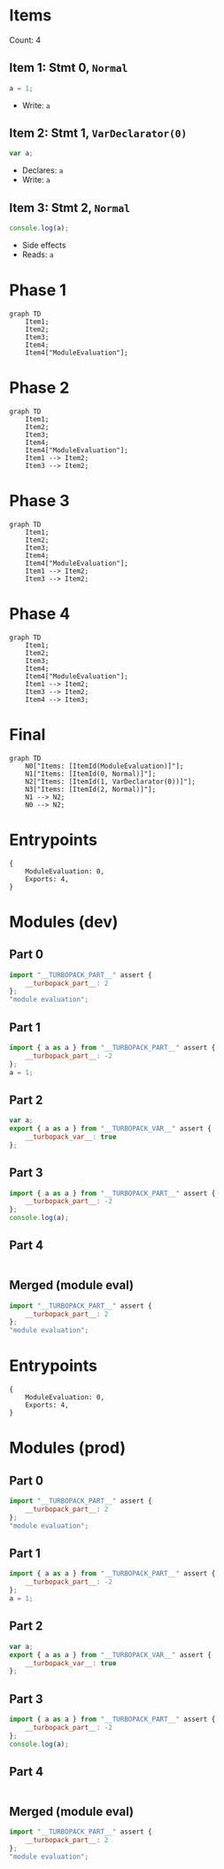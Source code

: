 # Items

Count: 4

## Item 1: Stmt 0, `Normal`

```js
a = 1;

```

- Write: `a`

## Item 2: Stmt 1, `VarDeclarator(0)`

```js
var a;

```

- Declares: `a`
- Write: `a`

## Item 3: Stmt 2, `Normal`

```js
console.log(a);

```

- Side effects
- Reads: `a`

# Phase 1
```mermaid
graph TD
    Item1;
    Item2;
    Item3;
    Item4;
    Item4["ModuleEvaluation"];
```
# Phase 2
```mermaid
graph TD
    Item1;
    Item2;
    Item3;
    Item4;
    Item4["ModuleEvaluation"];
    Item1 --> Item2;
    Item3 --> Item2;
```
# Phase 3
```mermaid
graph TD
    Item1;
    Item2;
    Item3;
    Item4;
    Item4["ModuleEvaluation"];
    Item1 --> Item2;
    Item3 --> Item2;
```
# Phase 4
```mermaid
graph TD
    Item1;
    Item2;
    Item3;
    Item4;
    Item4["ModuleEvaluation"];
    Item1 --> Item2;
    Item3 --> Item2;
    Item4 --> Item3;
```
# Final
```mermaid
graph TD
    N0["Items: [ItemId(ModuleEvaluation)]"];
    N1["Items: [ItemId(0, Normal)]"];
    N2["Items: [ItemId(1, VarDeclarator(0))]"];
    N3["Items: [ItemId(2, Normal)]"];
    N1 --> N2;
    N0 --> N2;
```
# Entrypoints

```
{
    ModuleEvaluation: 0,
    Exports: 4,
}
```


# Modules (dev)
## Part 0
```js
import "__TURBOPACK_PART__" assert {
    __turbopack_part__: 2
};
"module evaluation";

```
## Part 1
```js
import { a as a } from "__TURBOPACK_PART__" assert {
    __turbopack_part__: -2
};
a = 1;

```
## Part 2
```js
var a;
export { a as a } from "__TURBOPACK_VAR__" assert {
    __turbopack_var__: true
};

```
## Part 3
```js
import { a as a } from "__TURBOPACK_PART__" assert {
    __turbopack_part__: -2
};
console.log(a);

```
## Part 4
```js

```
## Merged (module eval)
```js
import "__TURBOPACK_PART__" assert {
    __turbopack_part__: 2
};
"module evaluation";

```
# Entrypoints

```
{
    ModuleEvaluation: 0,
    Exports: 4,
}
```


# Modules (prod)
## Part 0
```js
import "__TURBOPACK_PART__" assert {
    __turbopack_part__: 2
};
"module evaluation";

```
## Part 1
```js
import { a as a } from "__TURBOPACK_PART__" assert {
    __turbopack_part__: -2
};
a = 1;

```
## Part 2
```js
var a;
export { a as a } from "__TURBOPACK_VAR__" assert {
    __turbopack_var__: true
};

```
## Part 3
```js
import { a as a } from "__TURBOPACK_PART__" assert {
    __turbopack_part__: -2
};
console.log(a);

```
## Part 4
```js

```
## Merged (module eval)
```js
import "__TURBOPACK_PART__" assert {
    __turbopack_part__: 2
};
"module evaluation";

```

